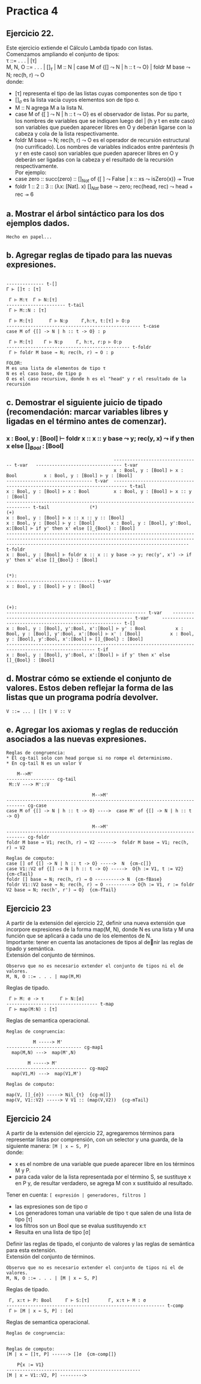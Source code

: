 # Practica 4  
## Ejercicio 22.  
Este ejercicio extiende el Cálculo Lambda tipado con listas.  
Comenzamos ampliando el conjunto de tipos:  
τ ::= . . . | [τ]  
M, N, O ::= . . . | $[ ]_τ$ | M :: N | case M of {[] $\leadsto$ N | h :: t $\leadsto$ O} | foldr M base $\leadsto$ N; rec(h, r) $\leadsto$ O   
donde:  
* [τ] representa el tipo de las listas cuyas componentes son de tipo τ
* $[ ]_σ$ es la lista vacía cuyos elementos son de tipo σ.  
* M :: N agrega M a la lista N.  
* case M of {[ ] $\leadsto$ N | h :: t $\leadsto$ O} es el observador de listas. Por su parte, los nombres de variables que se indiquen luego del | (h y t en este caso) son variables que pueden aparecer libres en O y deberán ligarse con la cabeza y cola de la lista respectivamente.  
* foldr M base $\leadsto$ N; rec(h, r) $\leadsto$ O es el operador de recursión estructural (no currificado). Los nombres de variables indicados entre paréntesis (h y r en este caso) son variables que pueden aparecer libres en O y deberán ser ligadas con la cabeza y el resultado de la recursión respectivamente.  
Por ejemplo:  
* case zero :: succ(zero) :: $[ ]_{Nat}$ of {[ ] $\leadsto$ False | x :: xs $\leadsto$ isZero(x)} $\twoheadrightarrow$ True  
* foldr 1 :: 2 :: 3 :: (λx: [Nat]. x) $[ ]_{Nat}$ base $\leadsto$ zero; rec(head, rec) $\leadsto$ head + rec $\twoheadrightarrow$ 6
## a. Mostrar el árbol sintáctico para los dos ejemplos dados.  
```
Hecho en papel...
```
## b. Agregar reglas de tipado para las nuevas expresiones.  
```
                              
-------------- t-[]        
Γ ⊢ []τ : [τ]     

 Γ ⊢ M:τ  Γ ⊢ N:[τ]        
---------------------- t-tail
 Γ ⊢ M::N : [τ]                   

 Γ ⊢ M:[τ]      Γ ⊢ N:p     Γ,h:τ, t:[τ] ⊢ O:p
-------------------------------------------------- t-case
case M of {[] -> N | h :: t -> O} : p

 Γ ⊢ M:[τ]    Γ ⊢ N:p     Γ, h:τ, r:p ⊢ O:p 
---------------------------------------------- t-foldr
 Γ ⊢ foldr M base ⇝ N; rec(h, r) ⇝ O : p

FOLDR:
M es una lista de elementos de tipo τ
N es el caso base, de tipo p
O es el caso recursivo, donde h es el "head" y r el resultado de la recursión
```
## c. Demostrar el siguiente juicio de tipado (recomendación: marcar variables libres y ligadas en el término antes de comenzar).  
### x : Bool, y : [Bool] ⊢ foldr x :: x :: y base $\leadsto$ y; rec(y, x) $\leadsto$ if y then x else $[ ]_{Bool}$ : [Bool]  
```
                                        -------------------------------- t-var   -------------------------------- t-var
                                        x : Bool, y : [Bool] ⊢ x : Bool          x : Bool, y : [Bool] ⊢ y : [Bool]
-------------------------------- t-var  --------------------------------------------------------------------------- t-tail
x : Bool, y : [Bool] ⊢ x : Bool         x : Bool, y : [Bool] ⊢ x :: y : [Bool]
------------------------------------------------------------------------------- t-tail               (*)                                                            (+)
x : Bool, y : [Bool] ⊢ x :: x :: y :: [Bool]                                             x : Bool, y : [Bool] ⊢ y : [Bool]      x : Bool, y : [Bool], y':Bool, x:[Bool] ⊢ if y' then x' else []_{Bool} : [Bool]
---------------------------------------------------------------------------------------------------------------------------------------------------------------------------------------------------------------- t-foldr
x : Bool, y : [Bool] ⊢ foldr x :: x :: y base -> y; rec(y', x') -> if y' then x' else []_{Bool} : [Bool]


(*):
--------------------------------- t-var
x : Bool, y : [Bool] ⊢ y : [Bool]



(+):
---------------------------------------------------- t-var    ------------------------------------------------------- t-var     ------------------------------------------------------- t-[]
x : Bool, y : [Bool], y':Bool, x':[Bool] ⊢ y' : Bool           x : Bool, y : [Bool], y':Bool, x':[Bool] ⊢ x' : [Bool]           x : Bool, y : [Bool], y':Bool, x':[Bool] ⊢ []_{Bool} : [Bool]
------------------------------------------------------------------------------------------------------- t-if
x : Bool, y : [Bool], y':Bool, x':[Bool] ⊢ if y' then x' else []_{Bool} : [Bool]

```
## d. Mostrar cómo se extiende el conjunto de valores. Estos deben reflejar la forma de las listas que un programa podría devolver.  
```
V ::= ... | []τ | V :: V
```
## e. Agregar los axiomas y reglas de reducción asociados a las nuevas expresiones.  
```
Reglas de congruencia:
* El cg-tail solo con head porque si no rompe el determinismo.
* En cg-tail N es un valor V

    M-->M'     
------------------ cg-tail
 M::V ---> M'::V

                                M-->M'
----------------------------------------------------------------------------- cg-case
case M of {[] -> N | h :: t -> O} ---->  case M' of {[] -> N | h :: t -> O}

                                M-->M'
----------------------------------------------------------------------------- cg-foldr
foldr M base ⇝ V1; rec(h, r) ⇝ V2 ------>  foldr M base ⇝ V1; rec(h, r) ⇝ V2 

Reglas de computo:
case [] of {[] -> N | h :: t -> O} ----->  N  {cm-c[]}
case V1::V2 of {[] -> N | h :: t -> O} ----->  O{h := V1, t := V2}  {cm-cTail}
foldr [] base ⇝ N; rec(h, r) ⇝ O ----------> N  {cm-fBase}
foldr V1::V2 base ⇝ N; rec(h, r) ⇝ O ----------> O{h := V1, r := foldr V2 base ⇝ N; rec(h', r') ⇝ O}  {cm-fTail}
```
## Ejercicio 23  
A partir de la extensión del ejercicio 22, definir una nueva extensión que incorpore expresiones de la forma map(M, N), donde N es una lista y M una función que se aplicará a cada uno de los elementos de N.  
Importante: tener en cuenta las anotaciones de tipos al denir las reglas de tipado y semántica.  
Extensión del conjunto de términos.  
```
Observo que no es necesario extender el conjunto de tipos ni el de valores.
M, N, O ::= . . . | map(M,M)
```
Reglas de tipado.  
```
 Γ ⊢ M: σ -> τ      Γ ⊢ N:[σ]     
---------------------------------- t-map
 Γ ⊢ map(M:N) : [τ]
```
Reglas de semantica operacional.
```
Reglas de congruencia:

          M -----> M'                         
---------------------------- cg-map1  
  map(M,N) --->  map(M',N)

        M -----> M'
------------------------------ cg-map2  
  map(V1,M) --->  map(V1,M')

Reglas de computo:

map(V, []_{σ}) -----> Nil_{τ}  {cg-m[]}
map(V, V1::V2) -----> V V1 :: (map(V,V2))  {cg-mTail}
```
## Ejercicio 24  
A partir de la extensión del ejercicio 22, agregaremos términos para representar listas por comprensión, con un selector y una guarda, de la siguiente manera: `[M | x ← S, P]`   
donde:  
* x es el nombre de una variable que puede aparecer libre en los términos M y P.
* para cada valor de la lista representada por el término S, se sustituye x en P y, de resultar verdadero, se agrega M con x sustituido al resultado.

Tener en cuenta: `[ expresión | generadores, filtros ]`
* las expresiones son de tipo σ
* Los generadores toman una variable de tipo τ que salen de una lista de tipo [τ]
* los filtros son un Bool que se evalua sustituyendo x:τ
* Resulta en una lista de tipo [σ]


Definir las reglas de tipado, el conjunto de valores y las reglas de semántica para esta extensión.  
Extensión del conjunto de términos.  
```
Observo que no es necesario extender el conjunto de tipos ni el de valores.
M, N, O ::= . . . | [M | x ← S, P]
```
Reglas de tipado.  
```
 Γ, x:τ ⊢ P: Bool     Γ ⊢ S:[τ]       Γ, x:τ ⊢ M : σ
----------------------------------------------------------- t-comp
 Γ ⊢ [M | x ← S, P] : [σ]
```

Reglas de semantica operacional.
```
Reglas de congruencia:


Reglas de computo:
[M | x ← []τ, P] ------> []σ  {cm-comp[]}

    P{x := V1}
--------------------------------------------------
[M | x ← V1::V2, P] ---------> 
```

